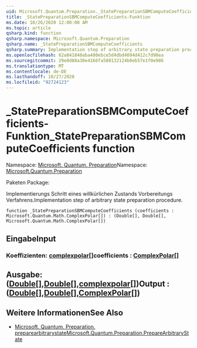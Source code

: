 ```yaml
---
uid: Microsoft.Quantum.Preparation._StatePreparationSBMComputeCoefficients
title: _StatePreparationSBMComputeCoefficients-Funktion
ms.date: 10/26/2020 12:00:00 AM
ms.topic: article
qsharp.kind: function
qsharp.namespace: Microsoft.Quantum.Preparation
qsharp.name: _StatePreparationSBMComputeCoefficients
qsharp.summary: Implementation step of arbitrary state preparation procedure.
ms.openlocfilehash: 62a841840aba480ebce5d4dbd4094d412c7d98ea
ms.sourcegitcommit: 29e0d88a30e4166fa580132124b0eb57e1f0e986
ms.translationtype: MT
ms.contentlocale: de-DE
ms.lasthandoff: 10/27/2020
ms.locfileid: "92724123"
---
```

# <a name="_statepreparationsbmcomputecoefficients-function"></a><span data-ttu-id="31b92-102">_StatePreparationSBMComputeCoefficients-Funktion</span><span class="sxs-lookup"><span data-stu-id="31b92-102">_StatePreparationSBMComputeCoefficients function</span></span>

<span data-ttu-id="31b92-103">Namespace: [Microsoft. Quantum. Preparation](xref:Microsoft.Quantum.Preparation)</span><span class="sxs-lookup"><span data-stu-id="31b92-103">Namespace: [Microsoft.Quantum.Preparation](xref:Microsoft.Quantum.Preparation)</span></span>

<span data-ttu-id="31b92-104">Paketen [](https://nuget.org/packages/)</span><span class="sxs-lookup"><span data-stu-id="31b92-104">Package: [](https://nuget.org/packages/)</span></span>


<span data-ttu-id="31b92-105">Implementierungs Schritt eines willkürlichen Zustands Vorbereitungs Verfahrens.</span><span class="sxs-lookup"><span data-stu-id="31b92-105">Implementation step of arbitrary state preparation procedure.</span></span>

```qsharp
function _StatePreparationSBMComputeCoefficients (coefficients : Microsoft.Quantum.Math.ComplexPolar[]) : (Double[], Double[], Microsoft.Quantum.Math.ComplexPolar[])
```


## <a name="input"></a><span data-ttu-id="31b92-106">Eingabe</span><span class="sxs-lookup"><span data-stu-id="31b92-106">Input</span></span>

### <a name="coefficients--complexpolar"></a><span data-ttu-id="31b92-107">Koeffizienten: [complexpolar](xref:Microsoft.Quantum.Math.ComplexPolar)[]</span><span class="sxs-lookup"><span data-stu-id="31b92-107">coefficients : [ComplexPolar](xref:Microsoft.Quantum.Math.ComplexPolar)[]</span></span>





## <a name="output--doubledoublecomplexpolar"></a><span data-ttu-id="31b92-108">Ausgabe: ([Double](xref:microsoft.quantum.lang-ref.double)[],[Double](xref:microsoft.quantum.lang-ref.double)[],[complexpolar](xref:Microsoft.Quantum.Math.ComplexPolar)[])</span><span class="sxs-lookup"><span data-stu-id="31b92-108">Output : ([Double](xref:microsoft.quantum.lang-ref.double)[],[Double](xref:microsoft.quantum.lang-ref.double)[],[ComplexPolar](xref:Microsoft.Quantum.Math.ComplexPolar)[])</span></span>



## <a name="see-also"></a><span data-ttu-id="31b92-109">Weitere Informationen</span><span class="sxs-lookup"><span data-stu-id="31b92-109">See Also</span></span>

- [<span data-ttu-id="31b92-110">Microsoft. Quantum. Preparation. preparearbitrarystate</span><span class="sxs-lookup"><span data-stu-id="31b92-110">Microsoft.Quantum.Preparation.PrepareArbitraryState</span></span>](xref:Microsoft.Quantum.Preparation.PrepareArbitraryState)